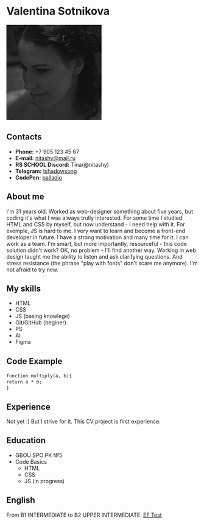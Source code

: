 # **Valentina Sotnikova**

![photo](./images/photo.png "Фото")


## Contacts
* **Phone:** +7 905 123 45 67
* **E-mail:** [nitashy@mail.ru](nitashy@mail.ru "Mail")
* **RS SCHOOL Discord:** Tina(@nitashy)
* **Telegram:** [tshadowsong](https://t.me/tshadowsong "Telegram")
* **CodePen:** [palladio](https://codepen.io/palladio/ "CodePen")

## About me
I'm 31 years old. Worked as web-designer something about five years, but coding it's what I was always trully interested. For some time I studied HTML and CSS by myself, but now understand - I need help with it. For exemple, JS is hard to me. I very want to learn and become a front-end developer in future. I have a strong motivation and many time for it. I can work as a team. I'm smart, but more importantly, resourceful - this code solution didn't work? OK, no problem - I'll find another way. Working in web design taught me the ability to listen and ask clarifying questions. And stress resistance (the phrase "play with fonts" don't scare me anymore). I'm not afraid to try new.

## My skills
* HTML
* CSS
* JS (basing knowlege)
* Git/GitHub (beginer)
* PS
* AI
* Figma

## Code Example
```
function multiply(a, b){
return a * b;
}
``` 

## Experience
Not yet :) But I strive for it.
This CV project is first experience.

## Education
* GBOU SPO PK №5
* Code Basics
     * HTML
     * CSS
     * JS (in progress)

## English
From B1 INTERMEDIATE to B2 UPPER INTERMEDIATE. [EF Test](https://www.efset.org/ru/ "EF Test")